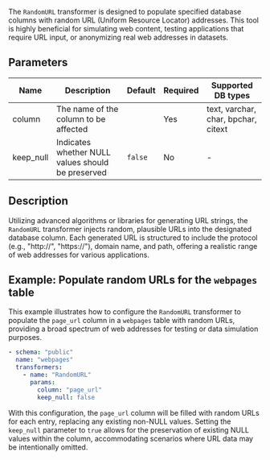 The `RandomURL` transformer is designed to populate specified database columns with random URL (Uniform Resource
Locator) addresses. This tool is highly beneficial for simulating web content, testing applications that require URL
input, or anonymizing real web addresses in datasets.

## Parameters

| Name      | Description                                       | Default | Required | Supported DB types                  |
|-----------|---------------------------------------------------|---------|----------|-------------------------------------|
| column    | The name of the column to be affected             |         | Yes      | text, varchar, char, bpchar, citext |
| keep_null | Indicates whether NULL values should be preserved | `false` | No       | -                                   |

## Description

Utilizing advanced algorithms or libraries for generating URL strings, the `RandomURL` transformer injects random,
plausible URLs into the designated database column. Each generated URL is structured to include the protocol 
(e.g., "http://", "https://"), domain name, and path, offering a realistic range of web addresses for various applications.

## Example: Populate random URLs for the `webpages` table

This example illustrates how to configure the `RandomURL` transformer to populate the `page_url` column in a `webpages`
table with random URLs, providing a broad spectrum of web addresses for testing or data simulation purposes.

```yaml title="RandomURL transformer example"
- schema: "public"
  name: "webpages"
  transformers:
    - name: "RandomURL"
      params:
        column: "page_url"
        keep_null: false
```

With this configuration, the `page_url` column will be filled with random URLs for each entry, replacing any existing
non-NULL values. Setting the `keep_null` parameter to `true` allows for the preservation of existing NULL values within
the column, accommodating scenarios where URL data may be intentionally omitted.

